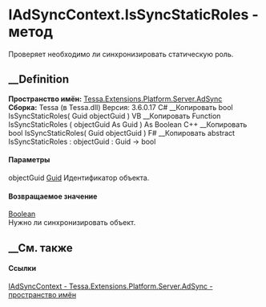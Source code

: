 # IAdSyncContext.IsSyncStaticRoles - метод
Проверяет необходимо ли синхронизировать статическую роль.
## __Definition
 **Пространство имён:**
[Tessa.Extensions.Platform.Server.AdSync](N_Tessa_Extensions_Platform_Server_AdSync.htm)  
 **Сборка:** Tessa (в Tessa.dll) Версия: 3.6.0.17
C# __Копировать
     bool IsSyncStaticRoles(
    	Guid objectGuid
    )
VB __Копировать
     Function IsSyncStaticRoles ( 
    	objectGuid As Guid
    ) As Boolean
C++ __Копировать
     bool IsSyncStaticRoles(
    	Guid objectGuid
    )
F# __Копировать
     abstract IsSyncStaticRoles : 
            objectGuid : Guid -> bool 
#### Параметры
objectGuid [Guid](https://learn.microsoft.com/dotnet/api/system.guid)
     Идентификатор объекта. 
#### Возвращаемое значение
[Boolean](https://learn.microsoft.com/dotnet/api/system.boolean)  
Нужно ли синхронизировать объект.
##  __См. также
#### Ссылки
[IAdSyncContext -
](T_Tessa_Extensions_Platform_Server_AdSync_IAdSyncContext.htm)
[Tessa.Extensions.Platform.Server.AdSync - пространство
имён](N_Tessa_Extensions_Platform_Server_AdSync.htm)
